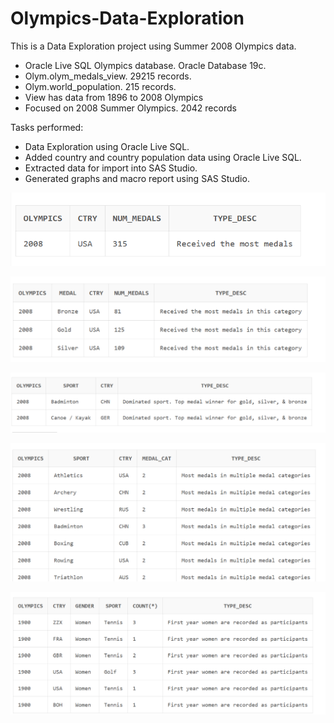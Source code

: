 # Olympics-Data-Exploration

This is a Data Exploration project using Summer 2008 Olympics data.

- Oracle Live SQL Olympics database.  Oracle Database 19c.
- Olym.olym_medals_view. 29215 records.
- Olym.world_population.  215 records.
- View has data from 1896 to 2008 Olympics
- Focused on 2008 Summer Olympics. 2042 records

Tasks performed:
- Data Exploration using Oracle Live SQL.  
- Added country and country population data using Oracle Live SQL.
- Extracted data for import into SAS Studio.
- Generated graphs and macro report using SAS Studio.

![Country with Most Medals](https://github.com/Sarah269/Olympics-Data-Exploration/blob/main/CountryMostMedals.png)

![Country with Most Gold, Silver, & Bronze Medals](https://github.com/Sarah269/Olympics-Data-Exploration/blob/main/CountryMostGoldSilverBronze.png)

![Country Dominated Sport Winning Gold, Silver, & Bronze](https://github.com/Sarah269/Olympics-Data-Exploration/blob/main/CountryWonGoldSilverBronzeInSport.png)

![Countries Won Medals in Multiple Categories in a Sport](https://github.com/Sarah269/Olympics-Data-Exploration/blob/main/CountryMultipleMedalsInSport.png)

![Earliest Year Women Participated in Olympics](https://github.com/Sarah269/Olympics-Data-Exploration/blob/main/FirstYearWomenInOlympics.png
)


